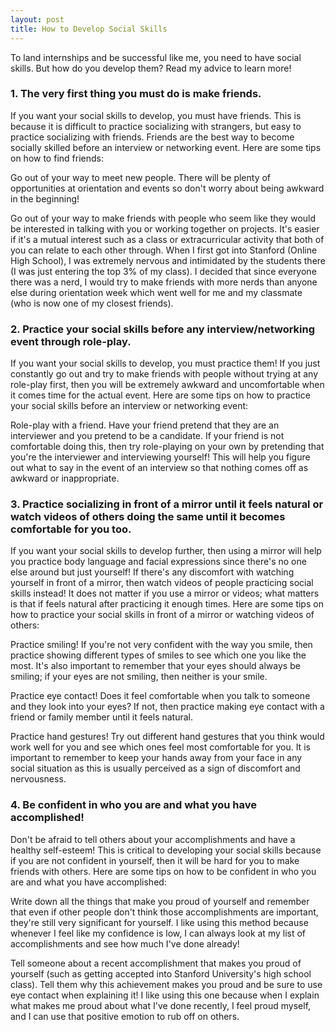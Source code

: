 ```yaml
---
layout: post
title: How to Develop Social Skills
---
```


To land internships and be successful like me, you need to have social skills. But how do you develop them? Read my advice to learn more!

### 1. The very first thing you must do is make friends.

If you want your social skills to develop, you must have friends. This is because it is difficult to practice socializing with strangers, but easy to practice socializing with friends. Friends are the best way to become socially skilled before an interview or networking event. Here are some tips on how to find friends:

Go out of your way to meet new people. There will be plenty of opportunities at orientation and events so don't worry about being awkward in the beginning!

Go out of your way to make friends with people who seem like they would be interested in talking with you or working together on projects. It's easier if it's a mutual interest such as a class or extracurricular activity that both of you can relate to each other through. When I first got into Stanford (Online High School), I was extremely nervous and intimidated by the students there (I was just entering the top 3% of my class). I decided that since everyone there was a nerd, I would try to make friends with more nerds than anyone else during orientation week which went well for me and my classmate (who is now one of my closest friends).

### 2. Practice your social skills before any interview/networking event through role-play.

If you want your social skills to develop, you must practice them! If you just constantly go out and try to make friends with people without trying at any role-play first, then you will be extremely awkward and uncomfortable when it comes time for the actual event. Here are some tips on how to practice your social skills before an interview or networking event:

Role-play with a friend. Have your friend pretend that they are an interviewer and you pretend to be a candidate. If your friend is not comfortable doing this, then try role-playing on your own by pretending that you're the interviewer and interviewing yourself! This will help you figure out what to say in the event of an interview so that nothing comes off as awkward or inappropriate.

### 3. Practice socializing in front of a mirror until it feels natural or watch videos of others doing the same until it becomes comfortable for you too.

If you want your social skills to develop further, then using a mirror will help you practice body language and facial expressions since there's no one else around but just yourself! If there's any discomfort with watching yourself in front of a mirror, then watch videos of people practicing social skills instead! It does not matter if you use a mirror or videos; what matters is that if feels natural after practicing it enough times. Here are some tips on how to practice your social skills in front of a mirror or watching videos of others:

Practice smiling! If you're not very confident with the way you smile, then practice showing different types of smiles to see which one you like the most. It's also important to remember that your eyes should always be smiling; if your eyes are not smiling, then neither is your smile.

Practice eye contact! Does it feel comfortable when you talk to someone and they look into your eyes? If not, then practice making eye contact with a friend or family member until it feels natural.

Practice hand gestures! Try out different hand gestures that you think would work well for you and see which ones feel most comfortable for you. It is important to remember to keep your hands away from your face in any social situation as this is usually perceived as a sign of discomfort and nervousness.

### 4. Be confident in who you are and what you have accomplished!

Don't be afraid to tell others about your accomplishments and have a healthy self-esteem! This is critical to developing your social skills because if you are not confident in yourself, then it will be hard for you to make friends with others. Here are some tips on how to be confident in who you are and what you have accomplished:

Write down all the things that make you proud of yourself and remember that even if other people don't think those accomplishments are important, they're still very significant for yourself. I like using this method because whenever I feel like my confidence is low, I can always look at my list of accomplishments and see how much I've done already!

Tell someone about a recent accomplishment that makes you proud of yourself (such as getting accepted into Stanford University's high school class). Tell them why this achievement makes you proud and be sure to use eye contact when explaining it! I like using this one because when I explain what makes me proud about what I've done recently, I feel proud myself, and I can use that positive emotion to rub off on others.
